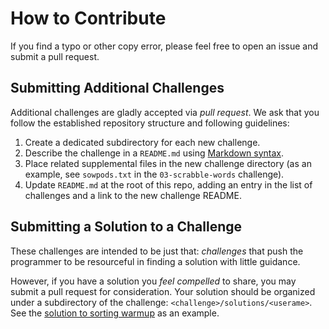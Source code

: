 # How to Contribute

If you find a typo or other copy error, please feel free to open an issue and submit a pull request.

## Submitting Additional Challenges

Additional challenges are gladly accepted via *pull request*.  We ask that you follow the established repository structure and following guidelines:

1. Create a dedicated subdirectory for each new challenge.
1. Describe the challenge in a `README.md` using [Markdown syntax](https://guides.github.com/features/mastering-markdown/).
1. Place related supplemental files in the new challenge directory (as an example, see `sowpods.txt` in the `03-scrabble-words` challenge).
1. Update `README.md` at the root of this repo, adding an entry in the list of challenges and a link to the new challenge README.


## Submitting a Solution to a Challenge

These challenges are intended to be just that: *challenges* that push the programmer to be resourceful in finding a solution with little guidance.

However, if you have a solution you *feel compelled* to share, you may submit a pull request for consideration.  Your solution should be organized under a subdirectory of the challenge: `<challenge>/solutions/<userame>`.  See the [solution to sorting warmup](https://github.com/PDXPythonPirates/code-challenges/blob/master/00-sorting/solutions/imattman/) as an example.
